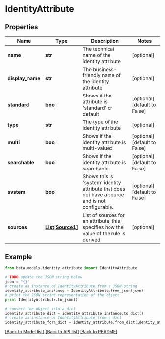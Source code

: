 # IdentityAttribute


## Properties
Name | Type | Description | Notes
------------ | ------------- | ------------- | -------------
**name** | **str** | The technical name of the identity attribute | [optional] 
**display_name** | **str** | The business-friendly name of the identity attribute | [optional] 
**standard** | **bool** | Shows if the attribute is &#39;standard&#39; or default | [optional] [default to False]
**type** | **str** | The type of the identity attribute | [optional] 
**multi** | **bool** | Shows if the identity attribute is multi-valued | [optional] [default to False]
**searchable** | **bool** | Shows if the identity attribute is searchable | [optional] [default to False]
**system** | **bool** | Shows this is &#39;system&#39; identity attribute that does not have a source and is not configurable. | [optional] [default to False]
**sources** | [**List[Source1]**](Source1.md) | List of sources for an attribute, this specifies how the value of the rule is derived | [optional] 

## Example

```python
from beta.models.identity_attribute import IdentityAttribute

# TODO update the JSON string below
json = "{}"
# create an instance of IdentityAttribute from a JSON string
identity_attribute_instance = IdentityAttribute.from_json(json)
# print the JSON string representation of the object
print IdentityAttribute.to_json()

# convert the object into a dict
identity_attribute_dict = identity_attribute_instance.to_dict()
# create an instance of IdentityAttribute from a dict
identity_attribute_form_dict = identity_attribute.from_dict(identity_attribute_dict)
```
[[Back to Model list]](../README.md#documentation-for-models) [[Back to API list]](../README.md#documentation-for-api-endpoints) [[Back to README]](../README.md)


